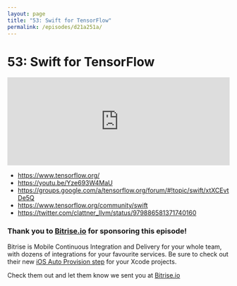 ```yaml
---
layout: page
title: "53: Swift for TensorFlow"
permalink: /episodes/d21a251a/
---
```


# 53: Swift for TensorFlow

<iframe frameBorder="0" height="200px" scrolling="no" seamless src="https://player.simplecast.com/699546bf-f16a-49ed-bb6a-079ef994eb9d" width="100%"></iframe>

- https://www.tensorflow.org/
- https://youtu.be/Yze693W4MaU
- https://groups.google.com/a/tensorflow.org/forum/#!topic/swift/xtXCEvtDe5Q
- https://www.tensorflow.org/community/swift
- https://twitter.com/clattner_llvm/status/979886581371740160

### Thank you to [Bitrise.io](https://www.bitrise.io/?utm_source=swift_unwrapped_spec&utm_medium=podcast&utm_campaign=w15) for sponsoring this episode!

Bitrise is Mobile Continuous Integration and Delivery for your whole team, with dozens of integrations for your favourite services. Be sure to check out their new [iOS Auto Provision step](https://blog.bitrise.io/ios-auto-provision-step) for your Xcode projects.

Check them out and let them know we sent you at [Bitrise.io](https://www.bitrise.io/?utm_source=swift_unwrapped_spec&utm_medium=podcast&utm_campaign=w15)
